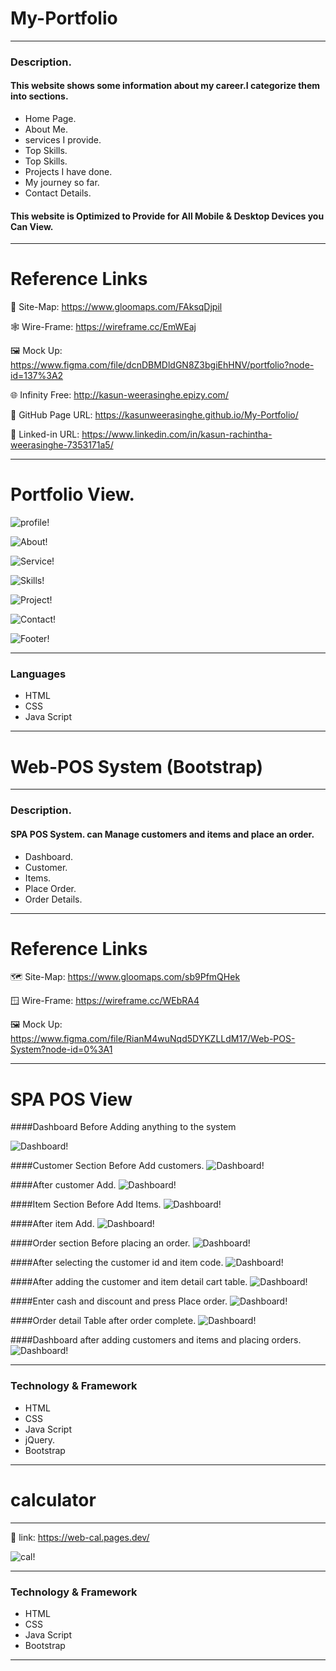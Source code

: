 # My-Portfolio

---
### Description.


#### This website shows some information about my career.I categorize them into sections.
* Home Page.
* About Me.
* services  I provide.
* Top Skills.
* Top Skills.
* Projects I have done.
* My journey so far.
* Contact Details.

#### This website is Optimized to Provide for All Mobile & Desktop Devices you Can View.

---

# Reference Links
📍 Site-Map:
https://www.gloomaps.com/FAksqDjpil

🕸️ Wire-Frame:
https://wireframe.cc/EmWEaj

️️🖼️ Mock Up:
https://www.figma.com/file/dcnDBMDldGN8Z3bgiEhHNV/portfolio?node-id=137%3A2

🌐 Infinity Free:
http://kasun-weerasinghe.epizy.com/

📃 GitHub Page URL:
https://kasunweerasinghe.github.io/My-Portfolio/

🔗 Linked-in URL:
https://www.linkedin.com/in/kasun-rachintha-weerasinghe-7353171a5/

---
# Portfolio View.

![profile!](assets/images/Projects/Portfolio/profile.png)

![About!](assets/images/Projects/Portfolio/About.png)

![Service!](assets/images/Projects/Portfolio/Service.png)

![Skills!](assets/images/Projects/Portfolio/Skills.png)

![Project!](assets/images/Projects/Portfolio/Projects.png)

![Contact!](assets/images/Projects/Portfolio/Contact.png)

![Footer!](assets/images/Projects/Portfolio/Footer.png)

---
### Languages

* HTML
* CSS
* Java Script
---

# Web-POS System (Bootstrap)

---
### Description.


#### SPA POS System. can Manage customers and items and place an order.
* Dashboard.
* Customer.
* Items.
* Place Order.
* Order Details.

---
# Reference Links

🗺️ Site-Map: https://www.gloomaps.com/sb9PfmQHek

🪟 Wire-Frame: https://wireframe.cc/WEbRA4

️️🖼️ Mock Up: https://www.figma.com/file/RianM4wuNqd5DYKZLLdM17/Web-POS-System?node-id=0%3A1

---
# SPA POS View

####Dashboard Before Adding anything to the system

![Dashboard!](assignments/JS/SPA/assets/images/POS-System-ss/1.%20Dashboard%20Before%20Add%20anything%20to%20system.png)

####Customer Section Before Add customers.
![Dashboard!](assignments/JS/SPA/assets/images/POS-System-ss/2.%20Customer%20Section%20first%20visit.png)

####After customer Add.
![Dashboard!](assignments/JS/SPA/assets/images/POS-System-ss/3.%20After%20customer%20Add.png)

####Item Section Before Add Items.
![Dashboard!](assignments/JS/SPA/assets/images/POS-System-ss/4.%20Item%20Section%20first%20visit.png)

####After item Add.
![Dashboard!](assignments/JS/SPA/assets/images/POS-System-ss/5.%20After%20Item%20Add.png)

####Order section Before placing an order.
![Dashboard!](assignments/JS/SPA/assets/images/POS-System-ss/6.%20order%20section%20first%20visit.png)

####After selecting the customer id and item code.
![Dashboard!](assignments/JS/SPA/assets/images/POS-System-ss/7.%20After%20select%20customer%20id%20and%20item%20code.png)

####After adding the customer and item detail cart table.
![Dashboard!](assignments/JS/SPA/assets/images/POS-System-ss/8.%20After%20add%20customer%20and%20item%20detail%20cart%20table.png)

####Enter cash and discount and press Place order.
![Dashboard!](assignments/JS/SPA/assets/images/POS-System-ss/9.%20Enter%20cash%20and%20discount%20%20and%20press%20Place%20order.png)

####Order detail Table after order complete.
![Dashboard!](assignments/JS/SPA/assets/images/POS-System-ss/10.%20Order%20detail%20Table%20after%20order%20complete.png)

####Dashboard after adding customers and items and placing orders.
![Dashboard!](assignments/JS/SPA/assets/images/POS-System-ss/11.%20Dashboard%20after%20add%20customer%20and%20item%20and%20place%20order.png)





---
### Technology & Framework

* HTML
* CSS
* Java Script
* jQuery.
* Bootstrap
---


# calculator


---
🔗 link: https://web-cal.pages.dev/

![cal!](assignments/JS/Calculator/assets/images/cal.png)

---
### Technology & Framework

* HTML
* CSS
* Java Script
* Bootstrap
---




